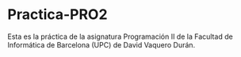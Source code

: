 # Practica-PRO2
Esta es la práctica de la asignatura Programación II de la Facultad de Informática de Barcelona (UPC) de David Vaquero Durán.
